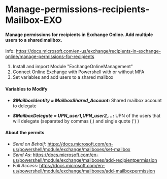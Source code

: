 # Manage-permissions-recipients-Mailbox-EXO

#### Manage permissions for recipients in Exchange Online. Add multiple users to a shared mailbox.

Info: https://docs.microsoft.com/en-us/exchange/recipients-in-exchange-online/manage-permissions-for-recipients

1. Install and import Module "ExchangeOnlineManagement"
2. Connect Online Exchange with Powershell with or without MFA
3. Set variables and add users to a shared mailbox

#### Variables to Modify

- ***$MailboxIdentity = MailboxShared_Account:*** Shared mailbox account to delegate

- ***$MailboxDelegate = UPN_user1,UPN_user2,...:*** UPN of the users that will delegate (separated by commas (,) and single quote (') )

#### About the permits

- *Send on Behalf*: https://docs.microsoft.com/en-us/powershell/module/exchange/mailboxes/set-mailbox
- *Send As*: https://docs.microsoft.com/en-us/powershell/module/exchange/mailboxes/add-recipientpermission
- *Full Access*: https://docs.microsoft.com/en-us/powershell/module/exchange/mailboxes/add-mailboxpermission

